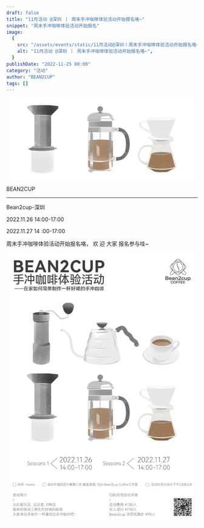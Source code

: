 ```yaml
---
draft: false
title: "11月活动 @深圳 丨 周末手冲咖啡体验活动开始报名咯~"
snippet: "周末手冲咖啡体验活动开始报名"
image:
  {
    src: "/assets/events/static/11月活动@深圳丨周末手冲咖啡体验活动开始报名咯~_01.jpeg",
    alt: "11月活动 @深圳 丨 周末手冲咖啡体验活动开始报名咯~",
  }
publishDate: "2022-11-25 00:00"
category: "活动"
author: "BEAN2CUP"
tags: []
---
```


![cover_image](./static/11月活动@深圳丨周末手冲咖啡体验活动开始报名咯~_01.jpeg)

<!-- # 11 月活动 @深圳 丨 周末手冲咖啡体验活动开始报名咯~ -->

BEAN2CUP

---

Bean2cup-深圳

2022.11.26 14:00-17:00

2022.11.27 14 :00-17:00

周末手冲咖啡体验活动开始报名咯， 欢 迎 大家 报名参与哇~

![](./static/11月活动@深圳丨周末手冲咖啡体验活动开始报名咯~_02.jpeg)
